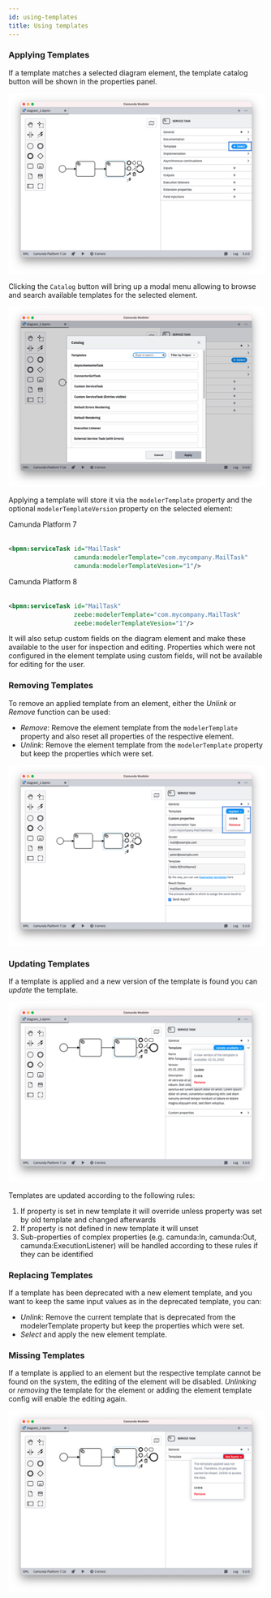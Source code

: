 ```yaml
---
id: using-templates
title: Using templates
---
```


### Applying Templates

If a template matches a selected diagram element, the template catalog button will be shown in the properties panel.

![Template Chooser](./img/chooser.png)

Clicking the `Catalog` button will bring up a modal menu allowing to browse and search available templates for the
selected element.

![Modal Menu](./img/modal.png)

Applying a template will store it via the `modelerTemplate` property and the optional `modelerTemplateVersion` property
on the selected element:

Camunda Platform 7

```xml

<bpmn:serviceTask id="MailTask"
                  camunda:modelerTemplate="com.mycompany.MailTask"
                  camunda:modelerTemplateVesion="1"/>
```

Camunda Platform 8

```xml

<bpmn:serviceTask id="MailTask"
                  zeebe:modelerTemplate="com.mycompany.MailTask"
                  zeebe:modelerTemplateVesion="1"/>
```

It will also setup custom fields on the diagram element and make these available to the user for inspection and editing.
Properties which were not configured in the element template using custom fields, will not be available for editing for
the user.

### Removing Templates

To remove an applied template from an element, either the _Unlink_ or _Remove_ function can be used:

- _Remove_: Remove the element template from the `modelerTemplate` property and also reset all properties of the
  respective element.
- _Unlink_: Remove the element template from the `modelerTemplate` property but keep the properties which were set.

![Unlink or Remove](./img/unlink-remove.png)

### Updating Templates

If a template is applied and a new version of the template is found you can _update_ the template.

![Update Template](./img/update-template.png)

Templates are updated according to the following rules:

1. If property is set in new template it will override unless property was set by old template and changed afterwards
2. If property is not defined in new template it will unset
3. Sub-properties of complex properties (e.g. camunda:In, camunda:Out, camunda:ExecutionListener) will be handled
   according to these rules if they can be identified

### Replacing Templates

If a template has been deprecated with a new element template, and you want to keep the same input values as in the
deprecated template, you can:

- _Unlink_: Remove the current template that is deprecated from the modelerTemplate property but keep the properties
  which
  were set.
- _Select_ and apply the new element template.

### Missing Templates

If a template is applied to an element but the respective template cannot be found on the system, the editing of the
element will be disabled. _Unlinking_ or _removing_ the template for the element or adding the element template config
will enable the editing again.

![Template not Found](./img/template-not-found.png)
